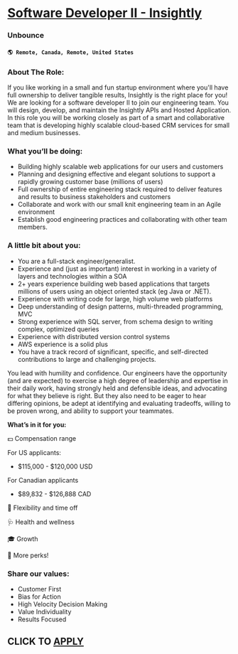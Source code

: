 # [Software Developer II - Insightly](https://www.remotewlb.com/apply/software-developer-ii-insightly)  
### Unbounce  
#### `🌎 Remote, Canada, Remote, United States`  

### **About The Role:**

If you like working in a small and fun startup environment where you'll have full ownership to deliver tangible results, Insightly is the right place for you! We are looking for a software developer II to join our engineering team. You will design, develop, and maintain the Insightly APIs and Hosted Application. In this role you will be working closely as part of a smart and collaborative team that is developing highly scalable cloud-based CRM services for small and medium businesses.

### **What you’ll be doing:**

  * Building highly scalable web applications for our users and customers
  * Planning and designing effective and elegant solutions to support a rapidly growing customer base (millions of users)
  * Full ownership of entire engineering stack required to deliver features and results to business stakeholders and customers
  * Collaborate and work with our small knit engineering team in an Agile environment
  * Establish good engineering practices and collaborating with other team members.

### **A little bit about you:**

  * You are a full-stack engineer/generalist. 
  * Experience and (just as important) interest in working in a variety of layers and technologies within a SOA
  * 2+ years experience building web based applications that targets millions of users using an object oriented stack (eg Java or .NET).
  * Experience with writing code for large, high volume web platforms
  * Deep understanding of design patterns, multi-threaded programming, MVC
  * Strong experience with SQL server, from schema design to writing complex, optimized queries
  * Experience with distributed version control systems
  * AWS experience is a solid plus
  * You have a track record of significant, specific, and self-directed contributions to large and challenging projects. 

You lead with humility and confidence. Our engineers have the opportunity (and are expected) to exercise a high degree of leadership and expertise in their daily work, having strongly held and defensible ideas, and advocating for what they believe is right. But they also need to be eager to hear differing opinions, be adept at identifying and evaluating tradeoffs, willing to be proven wrong, and ability to support your teammates.

**What’s in it for you:**

💵 Compensation range

For US applicants:

  * $115,000 - $120,000 USD 

For Canadian applicants

  * $89,832 - $126,888 CAD  

🤝 Flexibility and time off

🩺 Health and wellness

🎓 Growth

🌟 More perks!

### **Share our values:**

  * Customer First
  * Bias for Action
  * High Velocity Decision Making
  * Value Individuality
  * Results Focused

  
## CLICK TO [APPLY](https://www.remotewlb.com/apply/software-developer-ii-insightly)

